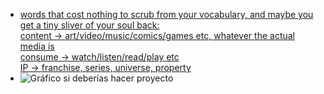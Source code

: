 - [words that cost nothing to scrub from your vocabulary, and maybe you get a tiny sliver of your soul back:<br>
content -> art/video/music/comics/games etc, whatever the actual media is<br>
consume -> watch/listen/read/play etc<br>
IP -> franchise, series, universe, property](https://twitter.com/vectorpoem/status/1575183167497023490)
- ![Gráfico si deberías hacer proyecto](https://nitter.cz/pic/orig/media%2FFdB-uLIWAAgUKZo.jpg)